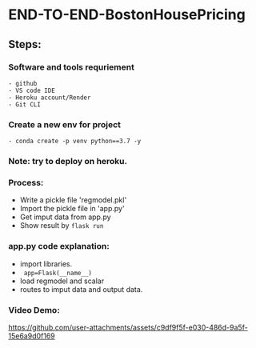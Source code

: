 # END-TO-END-BostonHousePricing

## Steps:

### Software and tools requriement
    - github
    - VS code IDE
    - Heroku account/Render
    - Git CLI
### Create a new env for project
    - conda create -p venv python==3.7 -y


### Note: try to deploy on heroku.

### Process:
- Write a pickle file 'regmodel.pkl'
- Import the pickle file in 'app.py'
- Get imput data from app.py
- Show result by `flask run`


### app.py code explanation:
- import libraries.
- ` app=Flask(__name__)`
- load regmodel and scalar
- routes to imput data and output data.


### Video Demo:


https://github.com/user-attachments/assets/c9df9f5f-e030-486d-9a5f-15e6a9d0f169









